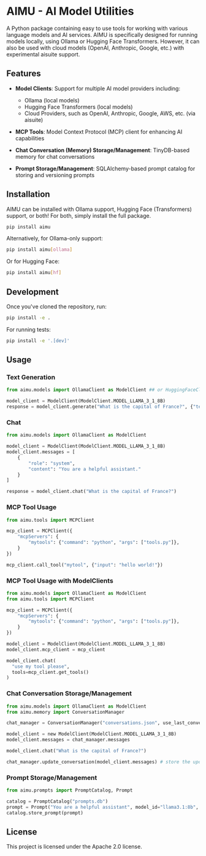 # AIMU - AI Model Utilities

A Python package containing easy to use tools for working with various language models and AI services. AIMU is specifically designed for running models locally, using Ollama or Hugging Face Transformers. However, it can also be used with cloud models (OpenAI, Anthropic, Google, etc.) with experimental aisuite support.

## Features

- **Model Clients**: Support for multiple AI model providers including:
  - Ollama (local models)
  - Hugging Face Transformers (local models)
  - Cloud Providers, such as OpenAI, Anthropic, Google, AWS, etc. (via aisuite)

- **MCP Tools**: Model Context Protocol (MCP) client for enhancing AI capabilities

- **Chat Conversation (Memory) Storage/Management**: TinyDB-based memory for chat conversations

- **Prompt Storage/Management**: SQLAlchemy-based prompt catalog for storing and versioning prompts

## Installation

AIMU can be installed with Ollama support, Hugging Face (Transformers) support, or both! For both, simply install the full package.

```bash
pip install aimu
```

Alternatively, for Ollama-only support:

```bash
pip install aimu[ollama]
```

Or for Hugging Face:

```bash
pip install aimu[hf]
```

## Development

Once you've cloned the repository, run:

```bash
pip install -e .
```

For running tests:
```bash
pip install -e '.[dev]'
```

## Usage

### Text Generation

```python
from aimu.models import OllamaClient as ModelClient ## or HuggingFaceClient

model_client = ModelClient(ModelClient.MODEL_LLAMA_3_1_8B)
response = model_client.generate("What is the capital of France?", {"temperature": 0.7})
```

### Chat
```python
from aimu.models import OllamaClient as ModelClient

model_client = ModelClient(ModelClient.MODEL_LLAMA_3_1_8B)
model_client.messages = [
    {
        "role": "system",
        "content": "You are a helpful assistant."
    }
]

response = model_client.chat("What is the capital of France?")
```

### MCP Tool Usage

```python
from aimu.tools import MCPClient

mcp_client = MCPClient({
    "mcpServers": {
        "mytools": {"command": "python", "args": ["tools.py"]},
    }
})

mcp_client.call_tool("mytool", {"input": "hello world!"})
```

### MCP Tool Usage with ModelClients
```python
from aimu.models import OllamaClient as ModelClient
from aimu.tools import MCPClient

mcp_client = MCPClient({
    "mcpServers": {
        "mytools": {"command": "python", "args": ["tools.py"]},
    }
})

model_client = ModelClient(ModelClient.MODEL_LLAMA_3_1_8B)
model_client.mcp_client = mcp_client

model_client.chat(
  "use my tool please",
  tools=mcp_client.get_tools()
)
```

### Chat Conversation Storage/Management
```python
from aimu.models import OllamaClient as ModelClient
from aimu.memory import ConversationManager

chat_manager = ConversationManager("conversations.json", use_last_conversation=True) # loads the last saved convesation

model_client = new ModelClient(ModelClient.MODEL_LLAMA_3_1_8B)
model_client.messages = chat_manager.messages

model_client.chat("What is the capital of France?")

chat_manager.update_conversation(model_client.messages) # store the updated conversation
```

### Prompt Storage/Management

```python
from aimu.prompts import PromptCatalog, Prompt

catalog = PromptCatalog("prompts.db")
prompt = Prompt("You are a helpful assistant", model_id="llama3.1:8b", version=1)
catalog.store_prompt(prompt)
```

## License

This project is licensed under the Apache 2.0 license.
